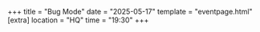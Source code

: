 +++
title = "Bug Mode"
date = "2025-05-17"
template = "eventpage.html"
[extra]
location = "HQ"
time = "19:30"
+++
